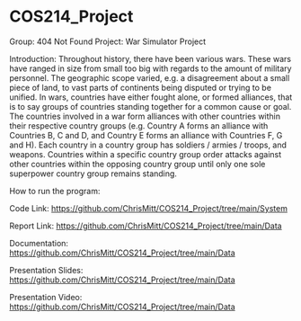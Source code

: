 # COS214_Project
Group: 404 Not Found
Project: War Simulator Project

Introduction:
Throughout history, there have been various wars. These wars have ranged in size from small too big with regards to the amount of military personnel. The geographic scope varied, e.g. a disagreement about a small piece of land, to vast parts of continents being disputed or trying to be unified. In wars, countries have either fought alone, or formed alliances, that is to say groups of countries standing together for a common cause or goal. The countries involved in a war form alliances with other countries within their respective country groups (e.g. Country A forms an alliance with Countries B, C and D, and Country E forms an alliance with Countries F, G and H). Each country in a country group has soldiers / armies / troops, and weapons. Countries within a specific country group order attacks against other countries within the opposing country group until only one sole superpower country group remains standing.

How to run the program:


Code Link:
https://github.com/ChrisMitt/COS214_Project/tree/main/System

Report Link:
https://github.com/ChrisMitt/COS214_Project/tree/main/Data

Documentation:
https://github.com/ChrisMitt/COS214_Project/tree/main/Data

Presentation Slides:
https://github.com/ChrisMitt/COS214_Project/tree/main/Data

Presentation Video:
https://github.com/ChrisMitt/COS214_Project/tree/main/Data
